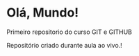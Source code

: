 # Olá, Mundo!
 Primeiro repositorio do curso GIT e GITHUB

Repositório criado durante aula ao vivo.!